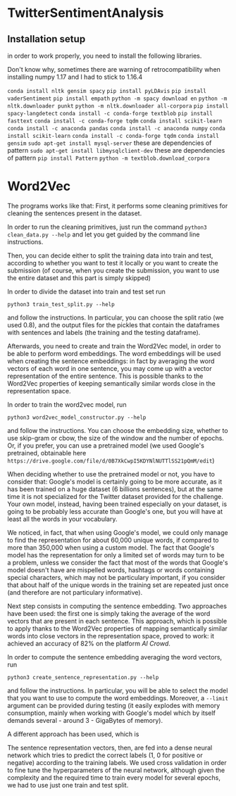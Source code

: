 # TwitterSentimentAnalysis

## Installation setup
in order to work properly, you need to install the following libraries.

Don't know why, sometimes there are warning of retrocompatibility when installing numpy 1.17
and I had to stick to 1.16.4

`conda install nltk gensim spacy`
`pip install pyLDAvis`
`pip install vaderSentiment`
`pip install empath`
`python -m spacy download en`
`python -m nltk.downloader punkt`
`python -m nltk.downloader all-corpora`
`pip install spacy-langdetect`
`conda install -c conda-forge textblob`
`pip install fasttext`
`conda install -c conda-forge tqdm`
`conda install scikit-learn`
`conda install -c anaconda pandas`
`conda install -c anaconda numpy`
`conda install scikit-learn`
`conda install -c conda-forge tqdm`
`conda install gensim`
`sudo apt-get install mysql-server`   these are dependencies of pattern
`sudo apt-get install libmysqlclient-dev`   these are dependencies of pattern
`pip install Pattern`
`python -m textblob.download_corpora`


# Word2Vec 
The programs works like that:
First, it performs some cleaning primitives for cleaning the sentences present in the dataset.

In order to run the cleaning primitives, just run the command
`python3 clean_data.py --help` and let you get guided by the command line instructions.

Then, you can decide either to split the training data into train and test, according to whether you want to test it locally
or you want to create the submission (of course, when you create the submission, you want to use the entire dataset
and this part is simply skipped)

In order to divide the dataset into train and test set run

`python3 train_test_split.py --help` 

and follow the instructions. In particular, you can choose the split ratio (we used 0.8), and the output files for the pickles that
contain the dataframes with sentences and labels (the training and the testing dataframe).

Afterwards, you need to create and train the Word2Vec model, in order to be able to perform word embeddings. 
The word embeddings will be used when creating the sentence embeddings: in fact by averaging the word vectors
of each word in one sentence, you may come up with a vector representation of the entire sentence. This is 
possible thanks to the Word2Vec properties of keeping semantically similar words close in the representation space.

In order to train the word2vec model, run

`python3 word2vec_model_constructor.py --help` 

and follow the instructions. You can choose the embedding size, whether to use skip-gram or cbow, the size of the window and the number of epochs.
Or, if you prefer, you can use a pretrained model (we used Google's pretrained, obtainable here `https://drive.google.com/file/d/0B7XkCwpI5KDYNlNUTTlSS21pQmM/edit`)

When deciding whether to use the pretrained model or not, you have to consider that: Google's model is certainly going to be more accurate,
as it has been trained on a huge dataset (6 billions sentences), but at the same time it is not specialized for the Twitter 
dataset provided for the challenge. Your own model, instead, having been trained especially on your dataset, is going to be 
probably less accurate than Google's one, but you will have at least all the words in your vocabulary.

We noticed, in fact, that when using Google's model, we could only manage to find the representation for about 
60,000 unique words, if compared to more than 350,000 when using a custom model. The fact that Google's model has the representation
for only a limited set of words may turn to be a problem, unless we consider the fact that most of the words that Google's model 
doesn't have are mispelled words, hashtags or words containing special characters, which may not be particulary important, if you consider
that about half of the unique words in the training set are repeated just once (and therefore are not particulary informative).

Next step consists in computing the sentence embedding. Two approaches have been used: the first one is simply taking the 
average of the word vectors that are present in each sentence. This approach, which is possible to apply thanks to the Word2Vec 
properties of mapping semantically similar words into close vectors in the representation space, proved to work: it achieved an accuracy of 82%
on the platform *AI Crowd*.

In order to compute the sentence embedding averaging the word vectors, run 

`python3 create_sentence_representation.py --help` 

and follow the instructions. In particular, you will be able to select the model that you want to use
to compute the word embeddings. Moreover, a `--limit` argument can be provided during testing (it easily explodes with memory consumption,
mainly when working with Google's model which by itself demands several - around 3 - GigaBytes of memory).

A different approach has been used, which is 


The sentence representation vectors, then, are fed into a dense neural network which tries to predict the correct labels (1, 0 for positive or negative)
according to the training labels. We used cross validation in order to fine tune the hyperparameters of the neural network,
although given the complexity and the required time to train every model for several epochs, we had to use just one train and test split.



